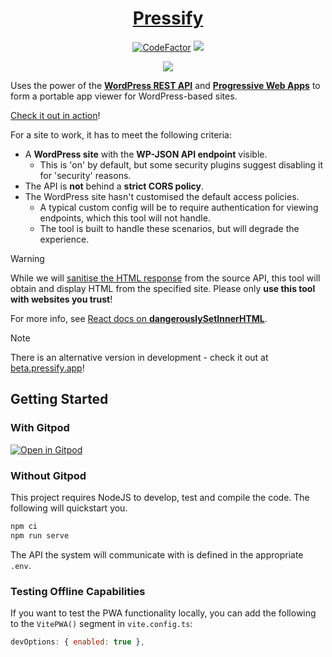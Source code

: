 <h1 align="center"><a href="https://pressify.app">Pressify</a></h1>
<p align="center">
  <a href="https://www.codefactor.io/repository/github/soup-bowl/pressify"><img src="https://www.codefactor.io/repository/github/soup-bowl/pressify/badge" alt="CodeFactor" /></a>
  <a href="https://gitpod.io/#https://github.com/soup-bowl/pressify"><img src="https://img.shields.io/badge/open%20in-Gitpod-orange?logo=gitpod&logoColor=white" /></a>
</p>

<p align="center">
  <img src="https://f.subo.dev/i/pressify2-app-image.webp" />
</p>

Uses the power of the **[WordPress REST API][wapi]** and **[Progressive Web Apps][pwa]** to form a portable app viewer for WordPress-based sites.

[Check it out in action][live]!

For a site to work, it has to meet the following criteria:

-   A **WordPress site** with the **WP-JSON API endpoint** visible.
    -   This is 'on' by default, but some security plugins suggest disabling it for 'security' reasons.
-   The API is **not** behind a **strict CORS policy**.
-   The WordPress site hasn't customised the default access policies.
    -   A typical custom config will be to require authentication for viewing endpoints, which this tool will not handle.
    -   The tool is built to handle these scenarios, but will degrade the experience.

> [!WARNING]  
> While we will [sanitise the HTML response](https://www.npmjs.com/package/dompurify) from the source API, this tool will obtain and display HTML from the specified site. Please only **use this tool with websites you trust**!
>
> For more info, see [React docs on **dangerouslySetInnerHTML**](https://reactjs.org/docs/dom-elements.html#dangerouslysetinnerhtml).

> [!NOTE]  
> There is an alternative version in development - check it out at [beta.pressify.app](https://beta.pressify.app)!

## Getting Started

### With Gitpod

[![Open in Gitpod](https://gitpod.io/button/open-in-gitpod.svg)](https://gitpod.io/#https://github.com/soup-bowl/pressify)

### Without Gitpod

This project requires NodeJS to develop, test and compile the code. The following will quickstart you.

```bash
npm ci
npm run serve
```

The API the system will communicate with is defined in the appropriate `.env`.

### Testing Offline Capabilities

If you want to test the PWA functionality locally, you can add the following to the `VitePWA()` segment in `vite.config.ts`:

```js
devOptions: { enabled: true },
```


[live]: https://pressify.app
[wapi]: https://developer.wordpress.org/rest-api/
[wapj]: https://github.com/WP-API/node-wpapi
[pwa]: https://web.dev/progressive-web-apps/
